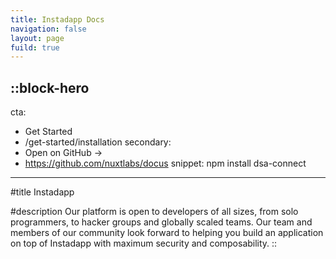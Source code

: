```yaml
---
title: Instadapp Docs
navigation: false
layout: page
fuild: true
---
```


::block-hero
---
cta:
  - Get Started
  - /get-started/installation
secondary:
  - Open on GitHub →
  - https://github.com/nuxtlabs/docus
snippet: npm install dsa-connect
---

#title
Instadapp

#description
Our platform is open to developers of all sizes, from solo programmers, to hacker groups and globally scaled teams. Our team and members of our community look forward to helping you build an application on top of Instadapp with maximum security and composability.
::
